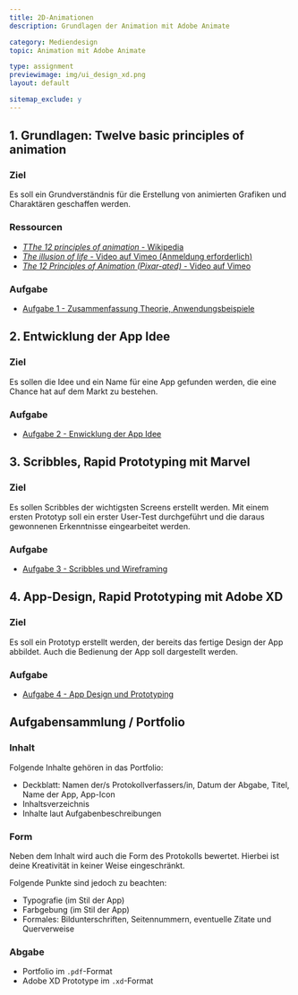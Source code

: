 ```yaml
---
title: 2D-Animationen
description: Grundlagen der Animation mit Adobe Animate

category: Mediendesign
topic: Animation mit Adobe Animate

type: assignment
previewimage: img/ui_design_xd.png
layout: default

sitemap_exclude: y
---
```



## 1. Grundlagen: Twelve basic principles of animation


### Ziel

Es soll ein Grundverständnis für die Erstellung von animierten Grafiken und Charaktären geschaffen werden.

### Ressourcen

- [_TThe 12 principles of animation_ - Wikipedia](https://en.wikipedia.org/wiki/Twelve_basic_principles_of_animation)
- [_The illusion of life_ - Video auf Vimeo (Anmeldung erforderlich)](https://vimeo.com/93206523)
- [_The 12 Principles of Animation (Pixar-ated)_ - Video auf Vimeo](https://vimeo.com/207384652)


### Aufgabe
* [Aufgabe 1 - Zusammenfassung Theorie, Anwendungsbeispiele](11_animation_theory.md)


## 2. Entwicklung der App Idee

### Ziel

Es sollen die Idee und ein Name für eine App gefunden werden, die eine Chance hat auf dem Markt zu bestehen.


### Aufgabe
* [Aufgabe 2 - Enwicklung der App Idee](12_appdesign_idea.md)


## 3. Scribbles, Rapid Prototyping mit Marvel

### Ziel
Es sollen Scribbles der wichtigsten Screens erstellt werden. Mit einem ersten Prototyp soll ein erster User-Test durchgeführt und die daraus gewonnenen Erkenntnisse eingearbeitet werden.


### Aufgabe
* [Aufgabe 3 - Scribbles und Wireframing](13_appdesign_scribbles.md)


## 4. App-Design, Rapid Prototyping mit Adobe XD

### Ziel
Es soll ein Prototyp erstellt werden, der bereits das fertige Design der App abbildet. Auch die Bedienung der App soll dargestellt werden.

### Aufgabe 
* [Aufgabe 4 - App Design und Prototyping](14_appdesign_xd.md)

## Aufgabensammlung / Portfolio

### Inhalt
Folgende Inhalte gehören in das Portfolio:
* Deckblatt: Namen der/s Protokollverfassers/in, Datum der Abgabe, Titel, Name der App, App-Icon 
* Inhaltsverzeichnis
* Inhalte laut Aufgabenbeschreibungen

### Form
Neben dem Inhalt wird auch die Form des Protokolls bewertet. Hierbei ist deine Kreativität in
keiner Weise eingeschränkt.

Folgende Punkte sind jedoch zu beachten:
- Typografie (im Stil der App)
- Farbgebung (im Stil der App)
- Formales: Bildunterschriften, Seitennummern, eventuelle Zitate und Querverweise

### Abgabe
- Portfolio im `.pdf`-Format
- Adobe XD Prototype im `.xd`-Format
